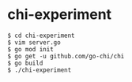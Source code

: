 # chi-experiment

```
$ cd chi-experiment
$ vim server.go
$ go mod init
$ go get -u github.com/go-chi/chi
$ go build
$ ./chi-experiment
```